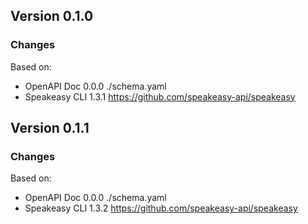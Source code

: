 

## Version 0.1.0
### Changes
Based on:
- OpenAPI Doc 0.0.0 ./schema.yaml
- Speakeasy CLI 1.3.1 https://github.com/speakeasy-api/speakeasy

## Version 0.1.1
### Changes
Based on:
- OpenAPI Doc 0.0.0 ./schema.yaml
- Speakeasy CLI 1.3.2 https://github.com/speakeasy-api/speakeasy